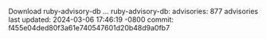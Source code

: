 Download ruby-advisory-db ...
ruby-advisory-db:
  advisories:	877 advisories
  last updated:	2024-03-06 17:46:19 -0800
  commit:	f455e04ded80f3a61e740547601d20b48d9a0fb7

